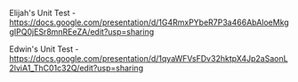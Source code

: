 Elijah's Unit Test - https://docs.google.com/presentation/d/1G4RmxPYbeR7P3a466AbAloeMkggIPQ0jESr8mnREeZA/edit?usp=sharing

Edwin's Unit Test - https://docs.google.com/presentation/d/1qyaWFVsFDv32hktpX4Jp2aSaonL2lviA1_ThC01c32Q/edit?usp=sharing
